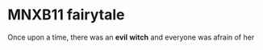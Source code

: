 # MNXB11 fairytale

Once upon a time,
there was an **evil** __witch__
and everyone was afrain of her
